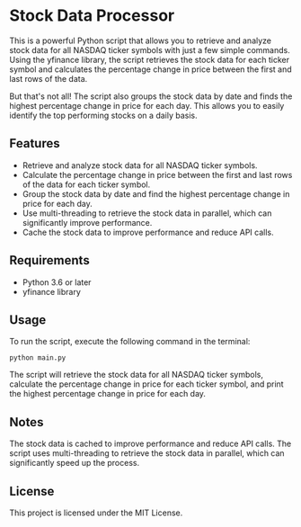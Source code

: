 # Stock Data Processor

This is a powerful Python script that allows you to retrieve and analyze stock data for all NASDAQ ticker symbols with just a few simple commands. Using the yfinance library, the script retrieves the stock data for each ticker symbol and calculates the percentage change in price between the first and last rows of the data.

But that's not all! The script also groups the stock data by date and finds the highest percentage change in price for each day. This allows you to easily identify the top performing stocks on a daily basis.

## Features
- Retrieve and analyze stock data for all NASDAQ ticker symbols.
- Calculate the percentage change in price between the first and last rows of the data for each ticker symbol.
- Group the stock data by date and find the highest percentage change in price for each day.
- Use multi-threading to retrieve the stock data in parallel, which can significantly improve performance.
- Cache the stock data to improve performance and reduce API calls.

## Requirements
- Python 3.6 or later
- yfinance library

## Usage
To run the script, execute the following command in the terminal:

```
python main.py
```

The script will retrieve the stock data for all NASDAQ ticker symbols, calculate the percentage change in price for each ticker symbol, and print the highest percentage change in price for each day.

## Notes
The stock data is cached to improve performance and reduce API calls.
The script uses multi-threading to retrieve the stock data in parallel, which can significantly speed up the process.

## License
This project is licensed under the MIT License. 
